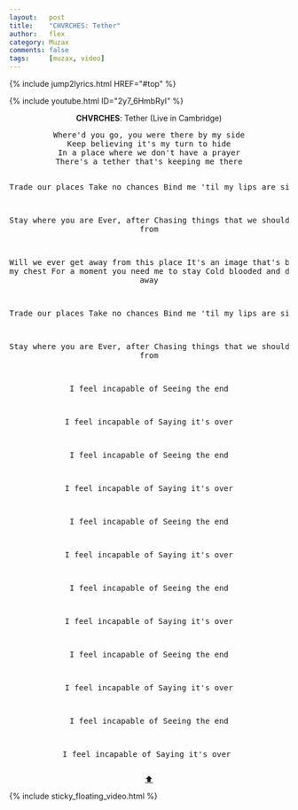 ```yaml
---
layout:   post
title:    "CHVRCHES: Tether"
author:   flex
category: Muzax
comments: false
tags:     [muzax, video]
---
```


{% include jump2lyrics.html HREF="#top" %}

{% include youtube.html ID="2y7_6HmbRyI" %}

<!-- break -->

<a id="top"></a>
<div id="lyrics"><div class="lyricsheader" style=""><p><center><b>CHVRCHES</b>: Tether (Live in Cambridge)</center></p></div>

<center><pre>
Where'd you go, you were there by my side
Keep believing it's my turn to hide
In a place where we don't have a prayer
There's a tether that's keeping me there

Trade our places
Take no chances
Bind me 'til my lips are silent

Stay where you are
Ever, after
Chasing things that we should run from

Will we ever get away from this place
It's an image that's burned on my chest
For a moment you need me to stay
Cold blooded and drifting away

Trade our places
Take no chances
Bind me 'til my lips are silent

Stay where you are
Ever, after
Chasing things that we should run from

I feel incapable of
Seeing the end

I feel incapable of
Saying it's over

I feel incapable of
Seeing the end

I feel incapable of
Saying it's over

I feel incapable of
Seeing the end

I feel incapable of
Saying it's over

I feel incapable of
Seeing the end

I feel incapable of
Saying it's over

I feel incapable of
Seeing the end

I feel incapable of
Saying it's over

I feel incapable of
Seeing the end

I feel incapable of
Saying it's over
</pre>
<a href="#top">⬆</a></center></div>

<div class="sticky_floating_video"></div>
{% include sticky_floating_video.html %}